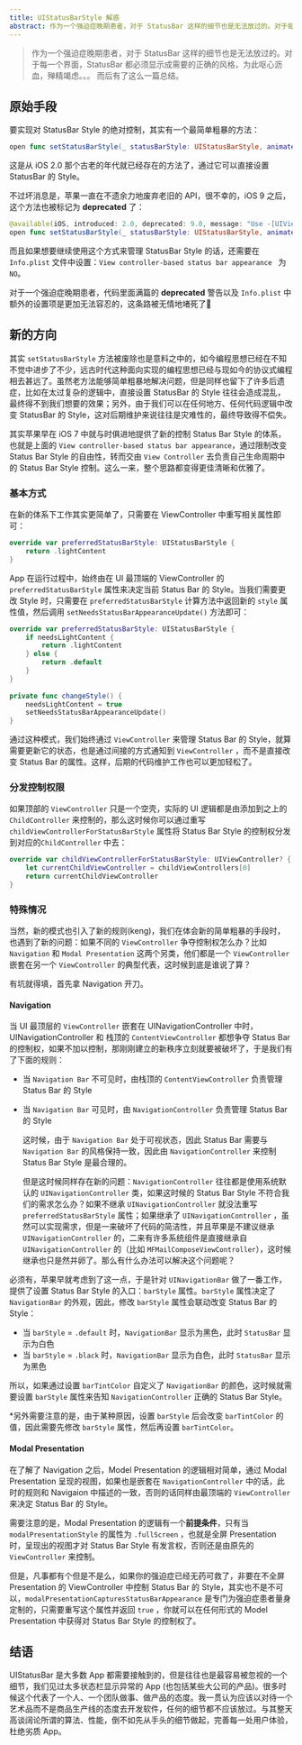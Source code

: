 ```yaml
---
title: UIStatusBarStyle 解惑
abstract: 作为一个强迫症晚期患者，对于 StatusBar 这样的细节也是无法放过的。对于每一个界面，StatusBar 都必须显示成需要的正确的风格，为此呕心沥血，殚精竭虑。。。
---
```


> 作为一个强迫症晚期患者，对于 StatusBar 这样的细节也是无法放过的。对于每一个界面，StatusBar 都必须显示成需要的正确的风格，为此呕心沥血，殚精竭虑。。。
> 而后有了这么一篇总结。

## 原始手段

要实现对 StatusBar Style 的绝对控制，其实有一个最简单粗暴的方法：

```swift
open func setStatusBarStyle(_ statusBarStyle: UIStatusBarStyle, animated: Bool)
```

这是从 iOS 2.0 那个古老的年代就已经存在的方法了，通过它可以直接设置 StatusBar 的 Style。

不过坏消息是，苹果一直在不遗余力地废弃老旧的 API，很不幸的，iOS 9 之后，这个方法也被标记为 **deprecated** 了：

```swift
@available(iOS, introduced: 2.0, deprecated: 9.0, message: "Use -[UIViewController preferredStatusBarStyle]")
open func setStatusBarStyle(_ statusBarStyle: UIStatusBarStyle, animated: Bool)
```

而且如果想要继续使用这个方式来管理 StatusBar Style 的话，还需要在 `Info.plist` 文件中设置：`View controller-based status bar appearance ` 为 `NO`。

对于一个强迫症晚期患者，代码里面满篇的 **deprecated** 警告以及 ` Info.plist ` 中额外的设置项是更加无法容忍的，这条路被无情地堵死了🙁

## 新的方向

其实 `setStatusBarStyle` 方法被废除也是意料之中的，如今编程思想已经在不知不觉中进步了不少，远古时代这种面向实现的编程思想已经与现如今的协议式编程相去甚远了。虽然老方法能够简单粗暴地解决问题，但是同样也留下了许多后遗症，比如在太过复杂的逻辑中，直接设置 StatusBar 的 Style 往往会造成混乱，最终得不到我们想要的效果；另外，由于我们可以在任何地方、任何代码逻辑中改变 StatusBar 的 Style，这对后期维护来说往往是灾难性的，最终导致得不偿失。

其实苹果早在 iOS 7 中就与时俱进地提供了新的控制 Status Bar Style 的体系，也就是上面的 `View controller-based status bar appearance`，通过限制改变 Status Bar Style 的自由性，转而交由 `View Controller` 去负责自己生命周期中的 Status Bar Style 控制。这么一来，整个思路都变得更佳清晰和优雅了。

### 基本方式

在新的体系下工作其实更简单了，只需要在 ViewController 中重写相关属性即可：

```swift
override var preferredStatusBarStyle: UIStatusBarStyle {
	return .lightContent
}
```

App 在运行过程中，始终由在 UI 最顶端的 ViewController 的 `preferredStatusBarStyle` 属性来决定当前 Status Bar 的 Style。当我们需要更改 Style 时，只需要在 `preferredStatusBarStyle` 计算方法中返回新的 `style` 属性值，然后调用 `setNeedsStatusBarAppearanceUpdate()` 方法即可：

```swift
override var preferredStatusBarStyle: UIStatusBarStyle {
	if needsLightContent {
		return .lightContent
	} else {
		return .default
	}
}
    
private func changeStyle() {
	needsLightContent = true
	setNeedsStatusBarAppearanceUpdate()
}
```

通过这种模式，我们始终通过 `ViewController` 来管理 Status Bar 的 Style，就算需要更新它的状态，也是通过间接的方式通知到 `ViewController` ，而不是直接改变 Status Bar 的属性。这样，后期的代码维护工作也可以更加轻松了。

### 分发控制权限

如果顶部的 `ViewController` 只是一个空壳，实际的 UI 逻辑都是由添加到之上的  `ChildController` 来控制的，那么这时候你可以通过重写 `childViewControllerForStatusBarStyle` 属性将 Status Bar Style 的控制权分发到对应的`ChildController` 中去：

```swift
override var childViewControllerForStatusBarStyle: UIViewController? {
	let currentChildViewController = childViewControllers[0]
	return currentChildViewController
}
```

### 特殊情况

当然，新的模式也引入了新的规则(keng)，我们在体会新的简单粗暴的手段时，也遇到了新的问题：如果不同的 `ViewController` 争夺控制权怎么办？比如 `Navigation` 和 `Modal Presentation` 这两个另类，他们都是一个 `ViewController` 嵌套在另一个 `ViewController` 的典型代表，这时候到底是谁说了算？

有坑就得填，首先拿 Navigation 开刀。

#### Navigation

当 UI 最顶层的 `ViewController` 嵌套在 UINavigationController 中时，UINavigationController 和 栈顶的 `ContentViewController` 都想争夺 Status Bar 的控制权，如果不加以控制，那刚刚建立的新秩序立刻就要被破坏了，于是我们有了下面的规则：

- 当 `Navigation Bar` 不可见时，由栈顶的 `ContentViewController` 负责管理 Status Bar 的 Style

- 当 `Navigation Bar` 可见时，由 `NavigationController` 负责管理 Status Bar 的 Style

  这时候，由于 `Navigation Bar` 处于可视状态，因此 Status Bar 需要与 `Navigation Bar` 的风格保持一致，因此由 `NavigationController` 来控制 Status Bar Style 是最合理的。

  但是这时候同样存在新的问题：`NavigationController` 往往都是使用系统默认的 `UINavigationController` 类，如果这时候的 Status Bar Style 不符合我们的需求怎么办？如果不继承 `UINavigationController` 就没法重写 `preferredStatusBarStyle` 属性；如果继承了 `UINavigationController` ，虽然可以实现需求，但是一来破坏了代码的简洁性，并且苹果是不建议继承 `UINavigationController` 的，二来有许多系统组件是直接继承自 `UINavigationController` 的（比如 `MFMailComposeViewController`），这时候继承也只是然并卵了。那么有什么办法可以解决这个问题呢？

必须有，苹果早就考虑到了这一点，于是针对 `UINavigationBar` 做了一番工作，提供了设置 Status Bar Style 的入口：`barStyle` 属性。`barStyle` 属性决定了 `NavigationBar` 的外观，因此，修改 `barStyle` 属性会联动改变 Status Bar 的 Style：

-   当 `barStyle` = `.default` 时，`NavigationBar` 显示为黑色，此时 `StatusBar`  显示为白色
  - 当 `barStyle` = `.black` 时，`NavigationBar` 显示为白色，此时 `StatusBar`  显示为黑色

  所以，如果通过设置 `barTintColor` 自定义了 `NavigationBar` 的颜色，这时候就需要设置 `barStyle` 属性来告知 `NavigationController` 正确的 Status Bar Style。

  *另外需要注意的是，由于某种原因，设置 `barStyle` 后会改变 `barTintColor`  的值，因此需要先修改 `barStyle` 属性，然后再设置 `barTintColor`。

#### Modal Presentation

在了解了 Navigation 之后，Model Presentation 的逻辑相对简单，通过 Modal Presentation 呈现的视图，如果也是嵌套在 `NavigationController` 中的话，此时的规则和 Navigaion 中描述的一致，否则的话同样由最顶端的 `ViewController` 来决定 Status Bar 的 Style。

需要注意的是，Modal Presentation 的逻辑有一个**前提条件**，只有当 `modalPresentationStyle` 的属性为 `.fullScreen` ，也就是全屏 Presentation 时，呈现出的视图才对 Status Bar Style 有发言权，否则还是由原先的 `ViewController` 来控制。

但是，凡事都有个但是不是么，如果你的强迫症已经无药可救了，非要在不全屏 Presentation 的 ViewController 中控制 Status Bar 的 Style，其实也不是不可以，`modalPresentationCapturesStatusBarAppearance` 是专门为强迫症患者量身定制的，只需要重写这个属性并返回 `true` ，你就可以在任何形式的 Model Presentation 中获得对 Status Bar Style 的控制权了。

## 结语

UIStatusBar 是大多数 App 都需要接触到的，但是往往也是最容易被忽视的一个细节，我们见过太多状态栏显示异常的 App (也包括某些大公司的产品)。很多时候这个代表了一个人、一个团队做事、做产品的态度。我一贯认为应该以对待一个艺术品而不是商品生产线的态度去开发软件，任何的细节都不应该放过。与其整天高谈阔论所谓的算法、性能，倒不如先从手头的细节做起，完善每一处用户体验，杜绝劣质 App。